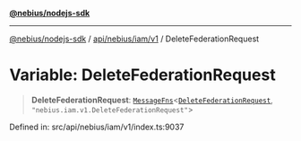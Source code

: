[**@nebius/nodejs-sdk**](../../../../../README.md)

***

[@nebius/nodejs-sdk](../../../../../README.md) / [api/nebius/iam/v1](../README.md) / DeleteFederationRequest

# Variable: DeleteFederationRequest

> **DeleteFederationRequest**: [`MessageFns`](../../../../../runtime/protos/core/interfaces/MessageFns.md)\<[`DeleteFederationRequest`](../interfaces/DeleteFederationRequest.md), `"nebius.iam.v1.DeleteFederationRequest"`\>

Defined in: src/api/nebius/iam/v1/index.ts:9037
